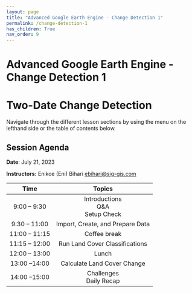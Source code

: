 ```yaml
---
layout: page
title: "Advanced Google Earth Engine - Change Detection 1"
permalink: /change-detection-1
has_children: True
nav_order: 9
---
```


# Advanced Google Earth Engine - Change Detection 1
# Two-Date Change Detection

Navigate through the different lesson sections by using the menu on the lefthand side or the table of contents below.

## Session Agenda

**Date**: July 21, 2023

**Instructors:** Enikoe (Eni) Bihari ebihari@sig-gis.com

|Time           |  Topics       |
|:-------------:|:-------------:|
| 9:00 – 9:30   | Introductions <br> Q&A <br> Setup Check |
| 9:30 – 11:00  | Import, Create, and Prepare Data |
| 11:00 – 11:15 | Coffee break |
| 11:15 – 12:00 | Run Land Cover Classifications |
| 12:00 – 13:00 | Lunch |
| 13:00 –14:00  | Calculate Land Cover Change |
| 14:00 –15:00  | Challenges <br> Daily Recap |
